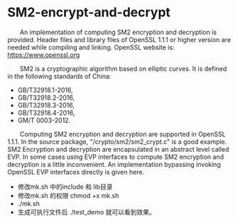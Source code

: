 # SM2-encrypt-and-decrypt
&ensp;&ensp;&ensp;&ensp;An implementation of computing SM2 encryption and decryption is provided. Header files and library files of OpenSSL 1.1.1 or higher version are needed while compiling and linking. OpenSSL website is: https://www.openssl.org
  
&ensp;&ensp;&ensp;&ensp;SM2 is a cryptographic algorithm based on elliptic curves. It is defined in the following standards of China:
- GB/T32918.1-2016,
- GB/T32918.2-2016,
- GB/T32918.3-2016,
- GB/T32918.4-2016,
- GM/T 0003-2012.  
  
&ensp;&ensp;&ensp;&ensp;Computing SM2 encryption and decryption are supported in OpenSSL 1.1.1. In the source package, "/crypto/sm2/sm2_crypt.c" is a good example. SM2 Encryption and decryption are encapsulated in an abstract level called EVP. In some cases using EVP interfaces to compute SM2 encryption and decryption is a little inconvenient. An implementation bypassing invoking OpenSSL EVP interfaces directly is given here.



- 修改mk.sh 中的include 和 lib目录 
- 修改mk.sh 的权限 chmod +x mk.sh
- ./mk.sh
- 生成可执行文件后 ./test_demo 就可以看到效果。
